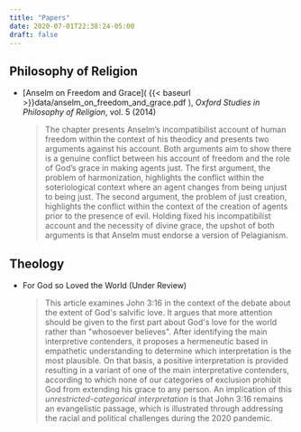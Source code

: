 ```yaml
---
title: "Papers"
date: 2020-07-01T22:38:24-05:00
draft: false
---
```


Philosophy of Religion
------------------------
- [Anselm on Freedom and Grace]( {{< baseurl >}}data/anselm_on_freedom_and_grace.pdf ), _Oxford Studies in Philosophy of Religion_, vol. 5 (2014)
    > The chapter presents Anselm’s incompatibilist account of human freedom within the context of his theodicy and presents two arguments against his account. Both arguments aim to show there is a genuine conflict between his account of freedom and the role of God’s grace in making agents just. The first argument, the problem of harmonization, highlights the conflict within the soteriological context where an agent changes from being unjust to being just. The second argument, the problem of just creation, highlights the conflict within the context of the creation of agents prior to the presence of evil. Holding fixed his incompatibilist account and the necessity of divine grace, the upshot of both arguments is that Anselm must endorse a version of Pelagianism. 

Theology
-------------

- For God so Loved the World (Under Review)
    > This article examines John 3:16 in the context of the debate about the extent of God's salvific love. It argues that more attention should be given to the first part about God's love for the world rather than "whosoever believes". After identifying the main interpretive contenders, it proposes a hermeneutic based in empathetic understanding to determine which interpretation is the most plausible. On that basis, a positive interpretation is provided resulting in a variant of one of the main interpretative contenders, according to which none of our categories of exclusion prohibit God from extending his grace to any person. An implication of this *unrestricted-categorical interpretation* is that John 3:16 remains an evangelistic passage, which is illustrated through addressing the racial and political challenges during the 2020 pandemic.  